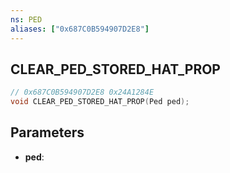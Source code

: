 ```yaml
---
ns: PED
aliases: ["0x687C0B594907D2E8"]
---
```

## CLEAR_PED_STORED_HAT_PROP

```c
// 0x687C0B594907D2E8 0x24A1284E
void CLEAR_PED_STORED_HAT_PROP(Ped ped);
```

## Parameters
* **ped**: 

